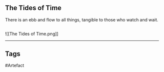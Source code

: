 ## The Tides of Time
There is an ebb and flow to all things,
tangible to those who watch and wait.
## 
![[The Tides of Time.png]]

---
## Tags
#Artefact